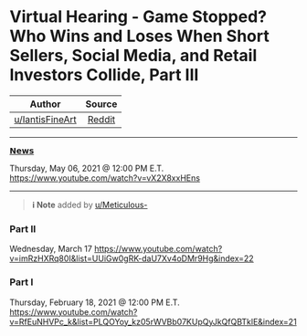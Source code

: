 Virtual Hearing - Game Stopped? Who Wins and Loses When Short Sellers, Social Media, and Retail Investors Collide, Part III
===========================================================================================================================

| Author       | Source       | 
| :-------------: |:-------------:|
|  [u/IantisFineArt](https://www.reddit.com/user/IantisFineArt/) | [Reddit](https://www.reddit.com/r/DDintoGME/comments/n65lgf/virtual_hearing_game_stopped_who_wins_and_loses/) | 

---

[𝗡𝗲𝘄𝘀](https://www.reddit.com/r/DDintoGME/search?q=flair_name%3A%22%F0%9D%97%A1%F0%9D%97%B2%F0%9D%98%84%F0%9D%98%80%22&restrict_sr=1)

Thursday, May 06, 2021 @ 12:00 PM E.T.\
<https://www.youtube.com/watch?v=vX2X8xxHEns>

---

> **:information_source: Note** added by [u/Meticulous-](https://www.reddit.com/user/Meticulous-)

### Part II

Wednesday, March 17
https://www.youtube.com/watch?v=imRzHXRq80I&list=UUiGw0gRK-daU7Xv4oDMr9Hg&index=22

### Part I

Thursday, February 18, 2021 @ 12:00 PM E.T.
https://www.youtube.com/watch?v=RfEuNHVPc_k&list=PLQOYoy_kz05rWVBb07KUpQyJkQfQBTklE&index=21
